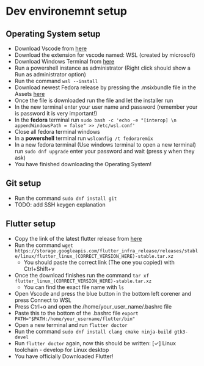 # Dev environemnt setup
## Operating System setup
 - Download Vscode from [here](https://code.visualstudio.com/)
 - Download the extension for vscode named: WSL (created by microsoft)
 - Download Windows Terminal from [here](https://www.microsoft.com/store/productId/9N0DX20HK701)
 - Run a powershell instance as administrator (Right click should show a Run as administrator option) 
 - Run the command `wsl --install`
 - Download newest Fedora release by pressing the .msixbundle file in the Assets [here](https://github.com/WhitewaterFoundry/Fedora-Remix-for-WSL/releases)
 - Once the file is downloaded run the file and let the installer run
 - In the new terminal enter your user name and password (remember your is password it is very important!)
 - In the **fedora** terminal run `sudo bash -c 'echo -e "[interop] \n appendWindowsPath = false" >> /etc/wsl.conf'`
 - Close all fedora terminal windows 
 - In a **powershell** terminal run `wslconfig /t fedoraremix`
 - In a new fedora terminal (Use windows terminal to open a new terminal) run `sudo dnf upgrade` enter your password and wait (press y when they ask)
 - You have finished downloading the Operating System!

## Git setup
 - Run the command `sudo dnf install git`
 - TODO: add SSH keygen explanation

## Flutter setup
 - Copy the link of the latest flutter release from [here](https://docs.flutter.dev/release/archive?tab=linux)
 - Run the command `wget https://storage.googleapis.com/flutter_infra_release/releases/stable/linux/flutter_linux_(CORRECT_VERSION_HERE)-stable.tar.xz`
    - You should paste the correct link (The one you copied) with Ctrl+Shift+v
 - Once the download finishes run the command `tar xf flutter_linux_(CORRECT_VERSION_HERE)-stable.tar.xz` 
    - You can find the exact file name with `ls`
 - Open Vscode and press the blue button in the bottom left corener and press Connect to WSL
 - Press Ctrl+o and open the /home/your_user_name/.bashrc file
 - Paste this to the bottom of the .bashrc file `export PATH="$PATH:/home/your_username/flutter/bin"`
 - Open a new terminal and run `flutter doctor`
 - Run the command `sudo dnf install clang cmake ninja-build gtk3-devel`
 - Run `flutter doctor` again, now this should be written: [✓] Linux toolchain - develop for Linux desktop
 - You have officially Downloaded Flutter!

